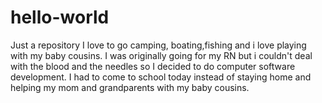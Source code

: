 # hello-world
Just a repository
I love to go camping, boating,fishing and i love playing with my baby cousins. I was originally going for my RN but i couldn't deal with the blood and the needles so I decided to do computer software development.
I had to come to school today instead of staying home and helping my mom and grandparents with my baby cousins.
